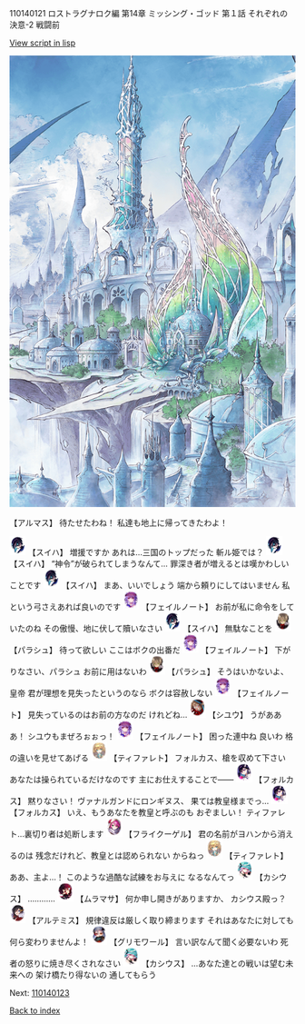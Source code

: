 110140121 ロストラグナロク編 第14章 ミッシング・ゴッド 第１話 それぞれの決意-2 戦闘前

[View script in lisp](../scripts/110140121.txt)

![fairy_world.png](../images/backgrounds/fairy_world.png)

【アルマス】
待たせたわね！
私達も地上に帰ってきたわよ！

<img src="../images/units/3401719.png" alt="3401719.png" height="34"/>
【スイハ】
増援ですか
あれは…三国のトップだった
斬ル姫では？

<img src="../images/units/3401719.png" alt="3401719.png" height="34"/>
【スイハ】
“神令”が破られてしまうなんて…
罪深き者が増えるとは嘆かわしい
ことです

<img src="../images/units/3401719.png" alt="3401719.png" height="34"/>
【スイハ】
まあ、いいでしょう
端から頼りにしてはいません
私という弓さえあれば良いのです

<img src="../images/units/3401911.png" alt="3401911.png" height="34"/>
【フェイルノート】
お前が私に命令をしていたのね
その傲慢、地に伏して贖いなさい

<img src="../images/units/3401719.png" alt="3401719.png" height="34"/>
【スイハ】
無駄なことを

<img src="../images/units/3200411.png" alt="3200411.png" height="34"/>
【パラシュ】
待って欲しい
ここはボクの出番だ

<img src="../images/units/3401911.png" alt="3401911.png" height="34"/>
【フェイルノート】
下がりなさい、パラシュ
お前に用はないわ

<img src="../images/units/3200411.png" alt="3200411.png" height="34"/>
【パラシュ】
そうはいかないよ、皇帝
君が理想を見失ったというのなら
ボクは容赦しない

<img src="../images/units/3401911.png" alt="3401911.png" height="34"/>
【フェイルノート】
見失っているのはお前の方なのだ
けれどね…

<img src="../images/units/3201911.png" alt="3201911.png" height="34"/>
【シユウ】
うがあああ！
シユウもまぜろぉぉっ！

<img src="../images/units/3401911.png" alt="3401911.png" height="34"/>
【フェイルノート】
困った連中ね
良いわ
格の違いを見せてあげる

<img src="../images/units/3503211.png" alt="3503211.png" height="34"/>
【ティファレト】
フォルカス、槍を収めて下さい
あなたは操られているだけなのです
主にお仕えすることで――

<img src="../images/units/3301811.png" alt="3301811.png" height="34"/>
【フォルカス】
黙りなさい！
ヴァナルガンドにロンギヌス、
果ては教皇様までっ…

<img src="../images/units/3301811.png" alt="3301811.png" height="34"/>
【フォルカス】
いえ、もうあなたを教皇と呼ぶのも
おぞましい！
ティファレト…裏切り者は処断します

<img src="../images/units/3500211.png" alt="3500211.png" height="34"/>
【フライクーゲル】
君の名前がヨハンから消えるのは
残念だけれど、教皇とは認められない
からねっ

<img src="../images/units/3503211.png" alt="3503211.png" height="34"/>
【ティファレト】
ああ、主よ…！
このような過酷な試練をお与えに
なるなんてっ

<img src="../images/units/3303111.png" alt="3303111.png" height="34"/>
【カシウス】
…………

<img src="../images/units/3102511.png" alt="3102511.png" height="34"/>
【ムラマサ】
何か申し開きがありますか、
カシウス殿っ？

<img src="../images/units/3400111.png" alt="3400111.png" height="34"/>
【アルテミス】
規律違反は厳しく取り締まります
それはあなたに対しても
何ら変わりませんよ！

<img src="../images/units/3501711.png" alt="3501711.png" height="34"/>
【グリモワール】
言い訳なんて聞く必要ないわ
死者の怒りに焼き尽くされなさい

<img src="../images/units/3303111.png" alt="3303111.png" height="34"/>
【カシウス】
…あなた達との戦いは望む未来への
架け橋たり得ないの
通してもらう

Next: [110140123](110140123.md)

[Back to index](index.md)
